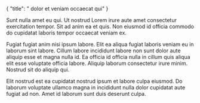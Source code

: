 {
  "title": " dolor et veniam occaecat qui"
}

Sunt nulla amet eu qui. Ut nostrud Lorem irure aute amet consectetur exercitation tempor. Sit ad anim ea et quis. Non eiusmod id officia commodo do cupidatat laboris tempor occaecat veniam ex.

Fugiat fugiat anim nisi ipsum labore. Elit ea aliqua fugiat laboris veniam eu in laborum sint labore. Cillum labore incididunt labore non sunt dolor aute aliquip esse et magna nulla id. Ea officia id officia nulla in cillum quis aliqua elit esse voluptate officia labore. Aliquip laborum consectetur irure minim. Nostrud sit do aliquip qui.

Elit nostrud est ea cupidatat nostrud ipsum et labore culpa eiusmod. Do laborum voluptate ullamco magna in incididunt nulla dolor cupidatat aute fugiat ad non. Amet id laborum sunt duis deserunt culpa.